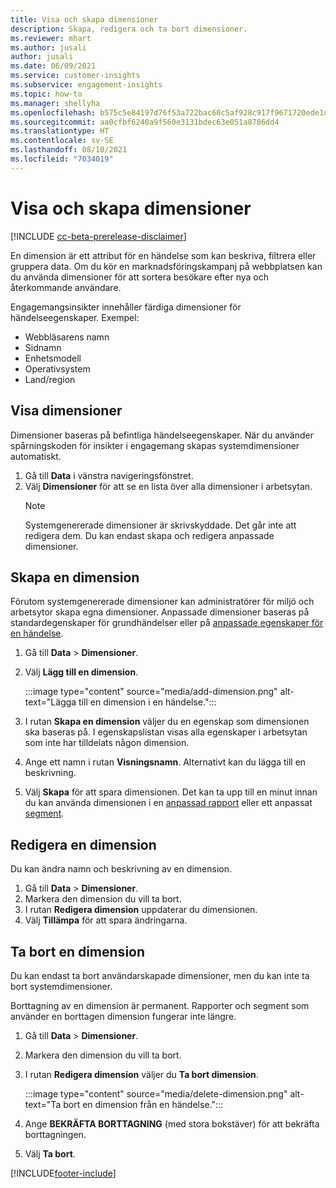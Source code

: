 ```yaml
---
title: Visa och skapa dimensioner
description: Skapa, redigera och ta bort dimensioner.
ms.reviewer: mhart
ms.author: jusali
author: jusali
ms.date: 06/09/2021
ms.service: customer-insights
ms.subservice: engagement-insights
ms.topic: how-to
ms.manager: shellyha
ms.openlocfilehash: b575c5e84197d76f53a722bac60c5af928c917f9671720ede1de38c4a7478be4
ms.sourcegitcommit: aa0cfbf6240a9f560e3131bdec63e051a8786dd4
ms.translationtype: HT
ms.contentlocale: sv-SE
ms.lasthandoff: 08/10/2021
ms.locfileid: "7034019"
---
```

# <a name="view-and-create-dimensions"></a>Visa och skapa dimensioner

[!INCLUDE [cc-beta-prerelease-disclaimer](includes/cc-beta-prerelease-disclaimer.md)]

En dimension är ett attribut för en händelse som kan beskriva, filtrera eller gruppera data. Om du kör en marknadsföringskampanj på webbplatsen kan du använda dimensioner för att sortera besökare efter nya och återkommande användare.  

Engagemangsinsikter innehåller färdiga dimensioner för händelseegenskaper. Exempel:

- Webbläsarens namn
- Sidnamn
- Enhetsmodell
- Operativsystem
- Land/region

## <a name="view-dimensions"></a>Visa dimensioner

Dimensioner baseras på befintliga händelseegenskaper. När du använder spårningskoden för insikter i engagemang skapas systemdimensioner automatiskt.

1. Gå till **Data** i vänstra navigeringsfönstret. 
1. Välj **Dimensioner** för att se en lista över alla dimensioner i arbetsytan. 
   > [!NOTE]
   > Systemgenererade dimensioner är skrivskyddade. Det går inte att redigera dem. Du kan endast skapa och redigera anpassade dimensioner.

## <a name="create-a-dimension"></a>Skapa en dimension

Förutom systemgenererade dimensioner kan administratörer för miljö och arbetsytor skapa egna dimensioner. Anpassade dimensioner baseras på standardegenskaper för grundhändelser eller på [anpassade egenskaper för en händelse](advanced-SDK-implementation.md).

1. Gå till **Data** > **Dimensioner**.
1. Välj **Lägg till en dimension**.

   :::image type="content" source="media/add-dimension.png" alt-text="Lägga till en dimension i en händelse.":::

1. I rutan **Skapa en dimension** väljer du en egenskap som dimensionen ska baseras på. I egenskapslistan visas alla egenskaper i arbetsytan som inte har tilldelats någon dimension.
1. Ange ett namn i rutan **Visningsnamn**. Alternativt kan du lägga till en beskrivning.
1. Välj **Skapa** för att spara dimensionen. Det kan ta upp till en minut innan du kan använda dimensionen i en [anpassad rapport](custom-reports.md) eller ett anpassat [segment](segments.md). 

## <a name="edit-a-dimension"></a>Redigera en dimension

Du kan ändra namn och beskrivning av en dimension.

1. Gå till **Data** > **Dimensioner**.
1. Markera den dimension du vill ta bort.
1. I rutan **Redigera dimension** uppdaterar du dimensionen.
1. Välj **Tillämpa** för att spara ändringarna.

## <a name="delete-a-dimension"></a>Ta bort en dimension

Du kan endast ta bort användarskapade dimensioner, men du kan inte ta bort systemdimensioner.

Borttagning av en dimension är permanent. Rapporter och segment som använder en borttagen dimension fungerar inte längre. 

1. Gå till **Data** > **Dimensioner**.
1. Markera den dimension du vill ta bort.
1. I rutan **Redigera dimension** väljer du **Ta bort dimension**.

   :::image type="content" source="media/delete-dimension.png" alt-text="Ta bort en dimension från en händelse.":::

1. Ange **BEKRÄFTA BORTTAGNING** (med stora bokstäver) för att bekräfta borttagningen. 
1. Välj **Ta bort**.

[!INCLUDE[footer-include](../includes/footer-banner.md)]
